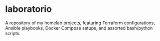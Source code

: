 # laboratorio

A repository of my homelab projects, featuring Terraform configurations, Ansible playbooks, Docker Compose setups, and assorted bash/python scripts.
